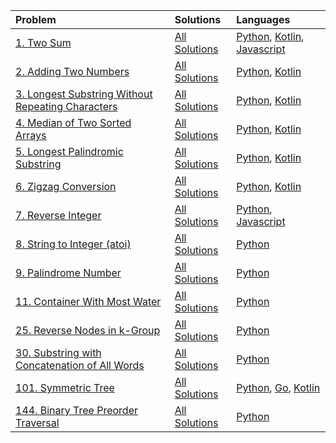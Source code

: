 | Problem                                                                                                                                            | Solutions                                                                       | Languages                                                                                                                                                                                                                                                                     |
|:---------------------------------------------------------------------------------------------------------------------------------------------------|:--------------------------------------------------------------------------------|:------------------------------------------------------------------------------------------------------------------------------------------------------------------------------------------------------------------------------------------------------------------------------|
| [1. Two Sum](https://github.com/MacNaughty/Puzzles/tree/master/LeetCode/1)                                                                         | [All Solutions](https://github.com/MacNaughty/Puzzles/blob/master/LeetCode/1)   | [Python](https://github.com/MacNaughty/Puzzles/blob/master/LeetCode/1/two_sum.py), [Kotlin](https://github.com/MacNaughty/Puzzles/blob/master/LeetCode/1/TwoSum.kt), [Javascript](https://github.com/MacNaughty/Puzzles/blob/master/LeetCode/1/two-sum.js)                    |
| [2. Adding Two Numbers](https://leetcode.com/problems/add-two-numbers/)                                                                            | [All Solutions](https://github.com/MacNaughty/Puzzles/blob/master/LeetCode/2)   | [Python](https://github.com/MacNaughty/Puzzles/blob/master/LeetCode/2/solution.py), [Kotlin](https://github.com/MacNaughty/Puzzles/blob/master/LeetCode/2/AddTwoNumbers.kt)                                                                                                   |
| [3. Longest Substring Without Repeating Characters](https://leetcode.com/problems/longest-substring-without-repeating-characters/)                 | [All Solutions](https://github.com/MacNaughty/Puzzles/blob/master/LeetCode/3)   | [Python](https://github.com/MacNaughty/Puzzles/blob/master/LeetCode/3/length_of_longest_substring.py), [Kotlin](https://github.com/MacNaughty/Puzzles/blob/master/LeetCode/3/LengthOfLongestSubstring.kt)                                                                     |
| [4. Median of Two Sorted Arrays](https://leetcode.com/problems/median-of-two-sorted-arrays/)                                                       | [All Solutions](https://github.com/MacNaughty/Puzzles/blob/master/LeetCode/4)   | [Python](https://github.com/MacNaughty/Puzzles/blob/master/LeetCode/4/median_of_two_sorted_arrays.py), [Kotlin](https://github.com/MacNaughty/Puzzles/blob/master/LeetCode/4/FindMedianSortedArrays.kt)                                                                       |
| [5. Longest Palindromic Substring](https://leetcode.com/problems/longest-palindromic-substring/)                                                   | [All Solutions](https://github.com/MacNaughty/Puzzles/tree/master/LeetCode/5)   | [Python](https://github.com/MacNaughty/Puzzles/blob/master/LeetCode/5/longest_palidromic_substring.py), [Kotlin](https://github.com/MacNaughty/Puzzles/blob/master/LeetCode/5/LongestPalindromicSubstring.kt)                                                                 |
| [6. Zigzag Conversion](https://leetcode.com/problems/longest-palindromic-substring/)                                                               | [All Solutions](https://github.com/MacNaughty/Puzzles/tree/master/LeetCode/6)   | [Python](https://github.com/MacNaughty/Puzzles/blob/master/LeetCode/6/solution.py), [Kotlin](https://github.com/MacNaughty/Puzzles/blob/master/LeetCode/6/solution.kts)                                                                                                       |
| [7. Reverse Integer](https://leetcode.com/problems/reverse-integer/)                                                                               | [All Solutions](https://github.com/MacNaughty/Puzzles/tree/master/LeetCode/7)   | [Python](https://github.com/MacNaughty/Puzzles/blob/master/LeetCode/7/reverse.py), [Javascript](hhttps://github.com/MacNaughty/Puzzles/blob/master/LeetCode/7/reverse.js)                                                                                                     |
| [8. String to Integer (atoi)](https://leetcode.com/problems/string-to-integer-atoi/)                                                               | [All Solutions](https://github.com/MacNaughty/Puzzles/blob/master/LeetCode/8)   | [Python](https://github.com/MacNaughty/Puzzles/blob/master/LeetCode/8/solution.py)                                                                                                                                                                                            |
| [9. Palindrome Number](https://leetcode.com/problems/palindrome-number/)                                                                           | [All Solutions](https://github.com/MacNaughty/Puzzles/tree/master/LeetCode/9)   | [Python](https://github.com/MacNaughty/Puzzles/blob/master/LeetCode/9/solution.py)                                                                                                                                                                                            |
| [11. Container With Most Water](https://leetcode.com/problems/container-with-most-water/description/)                                              | [All Solutions](https://github.com/MacNaughty/Puzzles/tree/master/LeetCode/11)   | [Python](https://github.com/MacNaughty/Puzzles/blob/master/LeetCode/11/solution.py)                                                                                                                                                                                            || [25. Reverse Nodes in k-Group](https://leetcode.com/problems/reverse-nodes-in-k-group/description/)                                                        | [All Solutions](https://github.com/MacNaughty/Puzzles/tree/master/LeetCode/25)   | [Python](https://github.com/MacNaughty/Puzzles/blob/master/LeetCode/25/solution.py)                                                                                                                                                                                           |
| [25. Reverse Nodes in k-Group](https://leetcode.com/problems/reverse-nodes-in-k-group/description/)                                                        | [All Solutions](https://github.com/MacNaughty/Puzzles/tree/master/LeetCode/25)   | [Python](https://github.com/MacNaughty/Puzzles/blob/master/LeetCode/25/solution.py)   |
| [30. Substring with Concatenation of All Words](https://leetcode.com/problems/substring-with-concatenation-of-all-words/description/)  | [All Solutions](https://github.com/MacNaughty/Puzzles/tree/master/LeetCode/30)   | [Python](https://github.com/MacNaughty/Puzzles/blob/master/LeetCode/30/find_substring.py) |
| [101. Symmetric Tree](https://leetcode.com/problems/symmetric-tree/)                                                                               | [All Solutions](https://github.com/MacNaughty/Puzzles/tree/master/LeetCode/101) | [Python](https://github.com/MacNaughty/Puzzles/blob/master/LeetCode/101/symmetric_tree.py), [Go](https://github.com/MacNaughty/Puzzles/blob/master/LeetCode/101/symmetric_tree.go), [Kotlin](https://github.com/MacNaughty/Puzzles/blob/master/LeetCode/101/SymmetricTree.kt) |
| [144. Binary Tree Preorder Traversal](https://leetcode.com/problems/binary-tree-preorder-traversal/)                                               | [All Solutions](https://github.com/MacNaughty/Puzzles/tree/master/LeetCode/144) | [Python](https://github.com/MacNaughty/Puzzles/blob/master/LeetCode/144/binary_tree_preorder_traversal.py)                                                                                                                                                                    |
